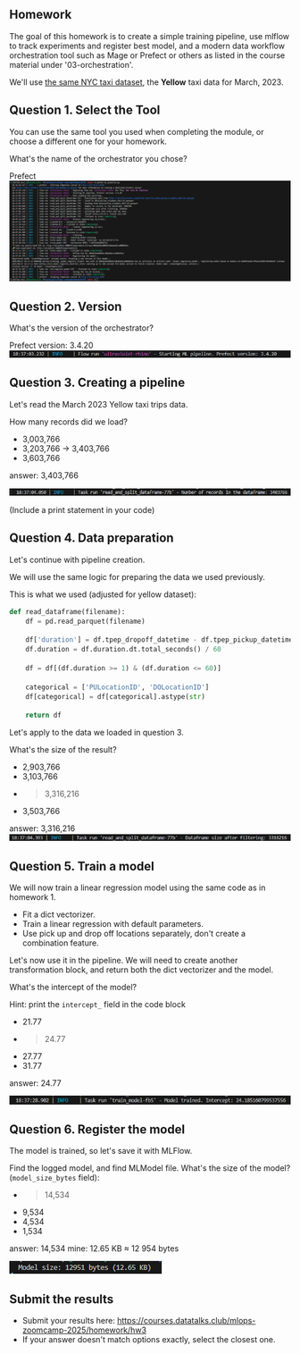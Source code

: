 ## Homework

The goal of this homework is to create a simple training pipeline, use mlflow to track experiments and register best model, and a modern data workflow orchestration tool such as Mage or Prefect or others as listed in the course material under '03-orchestration'.

We'll use [the same NYC taxi dataset](https://www1.nyc.gov/site/tlc/about/tlc-trip-record-data.page), the **Yellow** taxi data for March, 2023. 

## Question 1. Select the Tool
 
You can use the same tool you used when completing the module,
or choose a different one for your homework.

What's the name of the orchestrator you chose? 

Prefect
![alt text](<screenshots/prefect log.png>)

## Question 2. Version

What's the version of the orchestrator? 

Prefect version: 3.4.20
![alt text](screenshots/mod03-q2-screen.png)

## Question 3. Creating a pipeline

Let's read the March 2023 Yellow taxi trips data.

How many records did we load? 

- 3,003,766
- 3,203,766
->  3,403,766
- 3,603,766

answer: 3,403,766

![alt text](screenshots/mod03-q3-screen.png)

(Include a print statement in your code)

## Question 4. Data preparation

Let's continue with pipeline creation.

We will use the same logic for preparing the data we used previously. 

This is what we used (adjusted for yellow dataset):

```python
def read_dataframe(filename):
    df = pd.read_parquet(filename)

    df['duration'] = df.tpep_dropoff_datetime - df.tpep_pickup_datetime
    df.duration = df.duration.dt.total_seconds() / 60

    df = df[(df.duration >= 1) & (df.duration <= 60)]

    categorical = ['PULocationID', 'DOLocationID']
    df[categorical] = df[categorical].astype(str)
    
    return df
```

Let's apply to the data we loaded in question 3. 

What's the size of the result? 

- 2,903,766
- 3,103,766
- > 3,316,216 
- 3,503,766

answer: 3,316,216
![alt text](screenshots/mod03-q4-screen.png)

## Question 5. Train a model

We will now train a linear regression model using the same code as in homework 1.

* Fit a dict vectorizer.
* Train a linear regression with default parameters.
* Use pick up and drop off locations separately, don't create a combination feature.

Let's now use it in the pipeline. We will need to create another transformation block, and return both the dict vectorizer and the model.

What's the intercept of the model? 

Hint: print the `intercept_` field in the code block

- 21.77
- > 24.77
- 27.77
- 31.77

answer: 24.77

![alt text](screenshots/mod03-q5-screen.png)

## Question 6. Register the model 

The model is trained, so let's save it with MLFlow.

Find the logged model, and find MLModel file. What's the size of the model? (`model_size_bytes` field):

* > 14,534
* 9,534
* 4,534
* 1,534

answer: 14,534 
mine: 12.65 KB ≈ 12 954 bytes

![alt text](screenshots/mod03-q6-screen.png)

## Submit the results

* Submit your results here: https://courses.datatalks.club/mlops-zoomcamp-2025/homework/hw3
* If your answer doesn't match options exactly, select the closest one.